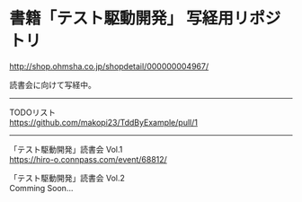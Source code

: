 # 書籍「テスト駆動開発」 写経用リポジトリ  
http://shop.ohmsha.co.jp/shopdetail/000000004967/

読書会に向けて写経中。

---

TODOリスト  
https://github.com/makopi23/TddByExample/pull/1

---

「テスト駆動開発」読書会 Vol.1  
https://hiro-o.connpass.com/event/68812/

「テスト駆動開発」読書会 Vol.2  
Comming Soon...